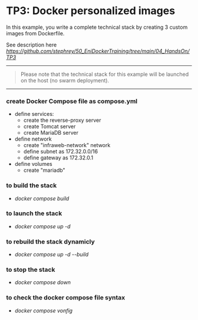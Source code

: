 # TP3: Docker personalized images

In this example, you write a complete technical stack by creating 3 custom images from Dockerfile.

See description here <em>https://github.com/stephrey/50_EniDockerTraining/tree/main/04_HandsOn/TP3</em>

---

> Please note that the technical stack for this example will be launched on the host (no swarm deployment).

---

### create Docker Compose file as compose.yml

* define services:
  - create the reverse-proxy server
  - create Tomcat server
  - create MariaDB server
* define network
    - create "infraweb-network" network
    - define subnet as 172.32.0.0/16
    - define gateway as 172.32.0.1
* define volumes
    - create "mariadb"

### to build the stack
* <em>docker compose build </em>

### to launch the stack
* <em>docker compose up -d</em>

### to rebuild the stack dynamicly
* <em>docker compose up -d --build</em>

### to stop the stack
* <em>docker compose down</em>

### to check the docker compose file syntax
* <em>docker compose vonfig</em>
